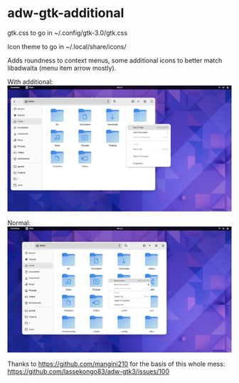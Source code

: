 # adw-gtk-additional

gtk.css to go in ~/.config/gtk-3.0/gtk.css

Icon theme to go in ~/.local/share/icons/

Adds roundness to context menus, some additional icons to better match libadwaita (menu item arrow mostly).

With additional:
![](./nautilus_with.png "Nautilus with gtk.css")

Normal:
![](./nautilus_without.png "Nautilus with only adw-gtk3")

Thanks to https://github.com/mangini210 for the basis of this whole mess: https://github.com/lassekongo83/adw-gtk3/issues/100
